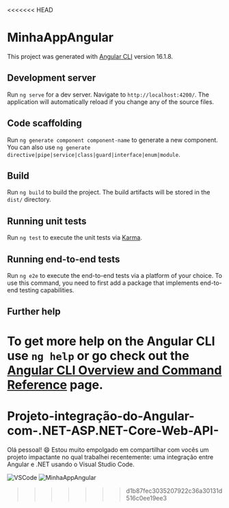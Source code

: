 <<<<<<< HEAD
# MinhaAppAngular

This project was generated with [Angular CLI](https://github.com/angular/angular-cli) version 16.1.8.

## Development server

Run `ng serve` for a dev server. Navigate to `http://localhost:4200/`. The application will automatically reload if you change any of the source files.

## Code scaffolding

Run `ng generate component component-name` to generate a new component. You can also use `ng generate directive|pipe|service|class|guard|interface|enum|module`.

## Build

Run `ng build` to build the project. The build artifacts will be stored in the `dist/` directory.

## Running unit tests

Run `ng test` to execute the unit tests via [Karma](https://karma-runner.github.io).

## Running end-to-end tests

Run `ng e2e` to execute the end-to-end tests via a platform of your choice. To use this command, you need to first add a package that implements end-to-end testing capabilities.

## Further help

To get more help on the Angular CLI use `ng help` or go check out the [Angular CLI Overview and Command Reference](https://angular.io/cli) page.
=======
# Projeto-integração-do-Angular-com-.NET-ASP.NET-Core-Web-API-

Olá pessoal! 😄 Estou muito empolgado em compartilhar com vocês um projeto impactante no qual trabalhei recentemente: uma integração entre Angular e .NET usando o Visual Studio Code.


![VSCode](https://github.com/viniciuscaetano12/Projeto-integra-o-do-Angular-com-.NET-ASP.NET-Core-Web-API-/assets/111949554/69ac6f36-4975-4d9b-a559-bbace0c7068b)
![MinhaAppAngular](https://github.com/viniciuscaetano12/Projeto-integra-o-do-Angular-com-.NET-ASP.NET-Core-Web-API-/assets/111949554/eb4ec2ff-f72f-4a4c-91a5-36c93c03c201)
>>>>>>> d1b87fec3035207922c36a30131d516c0ee19ee3

